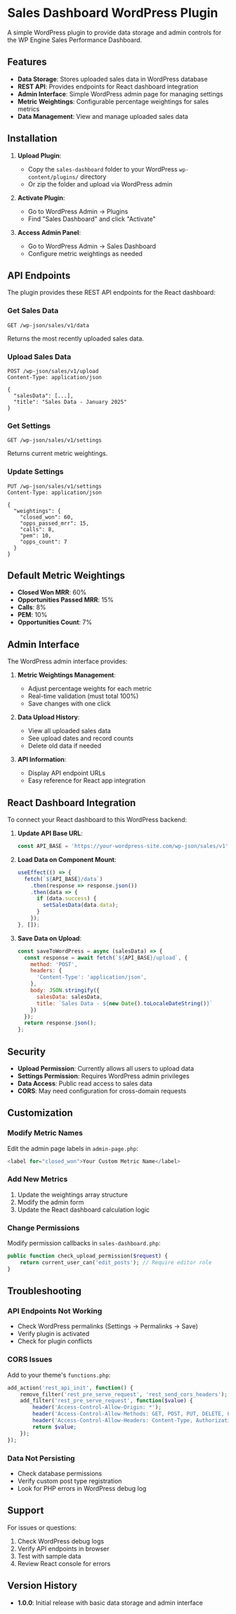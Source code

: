 # Sales Dashboard WordPress Plugin

A simple WordPress plugin to provide data storage and admin controls for the WP Engine Sales Performance Dashboard.

## Features

- **Data Storage**: Stores uploaded sales data in WordPress database
- **REST API**: Provides endpoints for React dashboard integration
- **Admin Interface**: Simple WordPress admin page for managing settings
- **Metric Weightings**: Configurable percentage weightings for sales metrics
- **Data Management**: View and manage uploaded sales data

## Installation

1. **Upload Plugin**:
   - Copy the `sales-dashboard` folder to your WordPress `wp-content/plugins/` directory
   - Or zip the folder and upload via WordPress admin

2. **Activate Plugin**:
   - Go to WordPress Admin → Plugins
   - Find "Sales Dashboard" and click "Activate"

3. **Access Admin Panel**:
   - Go to WordPress Admin → Sales Dashboard
   - Configure metric weightings as needed

## API Endpoints

The plugin provides these REST API endpoints for the React dashboard:

### Get Sales Data
```
GET /wp-json/sales/v1/data
```
Returns the most recently uploaded sales data.

### Upload Sales Data
```
POST /wp-json/sales/v1/upload
Content-Type: application/json

{
  "salesData": [...],
  "title": "Sales Data - January 2025"
}
```

### Get Settings
```
GET /wp-json/sales/v1/settings
```
Returns current metric weightings.

### Update Settings
```
PUT /wp-json/sales/v1/settings
Content-Type: application/json

{
  "weightings": {
    "closed_won": 60,
    "opps_passed_mrr": 15,
    "calls": 8,
    "pem": 10,
    "opps_count": 7
  }
}
```

## Default Metric Weightings

- **Closed Won MRR**: 60%
- **Opportunities Passed MRR**: 15%
- **Calls**: 8%
- **PEM**: 10%
- **Opportunities Count**: 7%

## Admin Interface

The WordPress admin interface provides:

1. **Metric Weightings Management**:
   - Adjust percentage weights for each metric
   - Real-time validation (must total 100%)
   - Save changes with one click

2. **Data Upload History**:
   - View all uploaded sales data
   - See upload dates and record counts
   - Delete old data if needed

3. **API Information**:
   - Display API endpoint URLs
   - Easy reference for React app integration

## React Dashboard Integration

To connect your React dashboard to this WordPress backend:

1. **Update API Base URL**:
   ```javascript
   const API_BASE = 'https://your-wordpress-site.com/wp-json/sales/v1';
   ```

2. **Load Data on Component Mount**:
   ```javascript
   useEffect(() => {
     fetch(`${API_BASE}/data`)
       .then(response => response.json())
       .then(data => {
         if (data.success) {
           setSalesData(data.data);
         }
       });
   }, []);
   ```

3. **Save Data on Upload**:
   ```javascript
   const saveToWordPress = async (salesData) => {
     const response = await fetch(`${API_BASE}/upload`, {
       method: 'POST',
       headers: {
         'Content-Type': 'application/json',
       },
       body: JSON.stringify({
         salesData: salesData,
         title: `Sales Data - ${new Date().toLocaleDateString()}`
       })
     });
     return response.json();
   };
   ```

## Security

- **Upload Permission**: Currently allows all users to upload data
- **Settings Permission**: Requires WordPress admin privileges
- **Data Access**: Public read access to sales data
- **CORS**: May need configuration for cross-domain requests

## Customization

### Modify Metric Names
Edit the admin page labels in `admin-page.php`:
```php
<label for="closed_won">Your Custom Metric Name</label>
```

### Add New Metrics
1. Update the weightings array structure
2. Modify the admin form
3. Update the React dashboard calculation logic

### Change Permissions
Modify permission callbacks in `sales-dashboard.php`:
```php
public function check_upload_permission($request) {
    return current_user_can('edit_posts'); // Require editor role
}
```

## Troubleshooting

### API Endpoints Not Working
- Check WordPress permalinks (Settings → Permalinks → Save)
- Verify plugin is activated
- Check for plugin conflicts

### CORS Issues
Add to your theme's `functions.php`:
```php
add_action('rest_api_init', function() {
    remove_filter('rest_pre_serve_request', 'rest_send_cors_headers');
    add_filter('rest_pre_serve_request', function($value) {
        header('Access-Control-Allow-Origin: *');
        header('Access-Control-Allow-Methods: GET, POST, PUT, DELETE, OPTIONS');
        header('Access-Control-Allow-Headers: Content-Type, Authorization');
        return $value;
    });
});
```

### Data Not Persisting
- Check database permissions
- Verify custom post type registration
- Look for PHP errors in WordPress debug log

## Support

For issues or questions:
1. Check WordPress debug logs
2. Verify API endpoints in browser
3. Test with sample data
4. Review React console for errors

## Version History

- **1.0.0**: Initial release with basic data storage and admin interface

